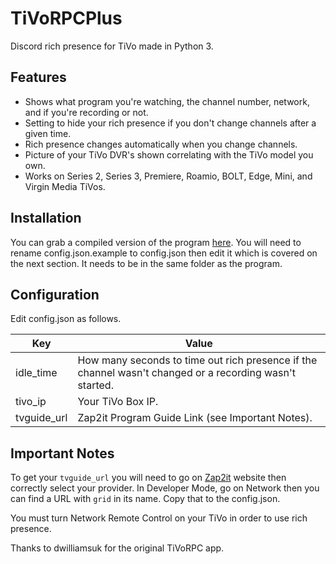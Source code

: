 # TiVoRPCPlus
Discord rich presence for TiVo made in Python 3.

## Features
- Shows what program you're watching, the channel number, network, and if you're recording or not.
- Setting to hide your rich presence if you don't change channels after a given time.
- Rich presence changes automatically when you change channels.
- Picture of your TiVo DVR's shown correlating with the TiVo model you own.
- Works on Series 2, Series 3, Premiere, Roamio, BOLT, Edge, Mini, and Virgin Media TiVos.

## Installation
You can grab a compiled version of the program [here](https://github.com/larsenv/TiVoRPCPlus/releases/latest). You will need to rename config.json.example to config.json then edit it which is covered on the next section. It needs to be in the same folder as the program.

## Configuration
Edit config.json as follows.

| Key | Value |
| ------ | ------ |
| idle_time | How many seconds to time out rich presence if the channel wasn't changed or a recording wasn't started. |
| tivo_ip | Your TiVo Box IP. |
| tvguide_url | Zap2it Program Guide Link (see Important Notes). |

## Important Notes
To get your `tvguide_url` you will need to go on [Zap2it](https://tvschedule.zap2it.com/) website then correctly select your provider. In Developer Mode, go on Network then you can find a URL with `grid` in its name. Copy that to the config.json.

You must turn Network Remote Control on your TiVo in order to use rich presence.

Thanks to dwilliamsuk for the original TiVoRPC app.
